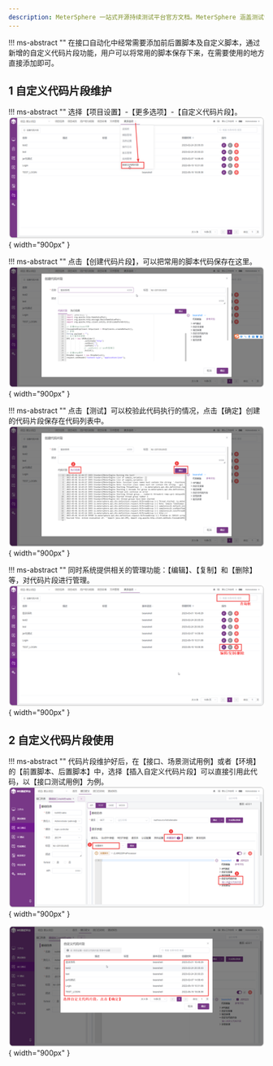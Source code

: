 ```yaml
---
description: MeterSphere 一站式开源持续测试平台官方文档。MeterSphere 涵盖测试管理、接口测试、UI 测试和性能测试等功能，全面兼容 JMeter、Selenium 等主流开源标准，有效助力开发和测试团队充分利用云弹性进行高度可 扩展的自动化测试，加速高质量的软件交付。
---
```


!!! ms-abstract ""
    在接口自动化中经常需要添加前后置脚本及自定义脚本，通过新增的自定义代码片段功能，用户可以将常用的脚本保存下来，在需要使用的地方直接添加即可。

## 1 自定义代码片段维护
!!! ms-abstract ""
    选择【项目设置】-【更多选项】-【自定义代码片段】。
![!项目设置](../../img/project_management/创建代码片段1.png){ width="900px" }

!!! ms-abstract ""
    点击【创建代码片段】，可以把常用的脚本代码保存在这里。
![!项目设置](../../img/project_management/创建代码片段2.png){ width="900px" }

!!! ms-abstract ""
    点击【测试】可以校验此代码执行的情况，点击【确定】创建的代码片段保存在代码列表中。
![!项目设置](../../img/project_management/创建代码片段3.png){ width="900px" }

!!! ms-abstract ""
    同时系统提供相关的管理功能：【编辑】、【复制】和【删除】等，对代码片段进行管理。
![!项目设置](../../img/project_management/代码列表操作.png){ width="900px" }

## 2 自定义代码片段使用
!!! ms-abstract ""
    代码片段维护好后，在【接口、场景测试用例】或者【环境】的【前置脚本、后置脚本】中，选择【插入自定义代码片段】可以直接引用此代码，以【接口测试用例】为例。
![!项目设置](../../img/project_management/插入自定义代码片段.png){ width="900px" }

![!项目设置](../../img/project_management/插入自定义代码片段_1.png){ width="900px" }